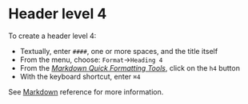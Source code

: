 
# Header level 4

To create a header level 4:

- Textually, enter `####`, one or more spaces, and the title itself
- From the menu, choose: `Format`→`Heading 4`
- From the [_Markdown Quick Formatting Tools_](../common#markdownQuickFormattingTools), click on the `h4` button
- With the keyboard shortcut, enter `⌘4`

See  [Markdown](../markdown#mdHeaders) reference for more information. 
